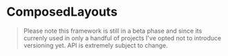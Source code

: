 # ComposedLayouts

> Please note this framework is still in a beta phase and since its currenly used in only a handful of projects I've opted not to introduce versioning yet. API is extremely subject to change.
